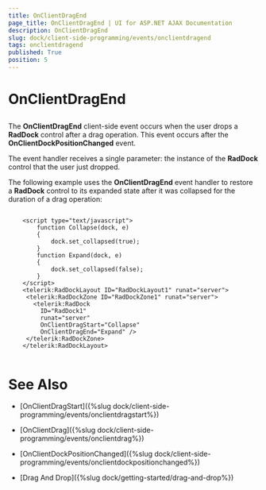 ```yaml
---
title: OnClientDragEnd
page_title: OnClientDragEnd | UI for ASP.NET AJAX Documentation
description: OnClientDragEnd
slug: dock/client-side-programming/events/onclientdragend
tags: onclientdragend
published: True
position: 5
---
```


# OnClientDragEnd



## 

The __OnClientDragEnd__ client-side event occurs when the user drops a __RadDock__ control after a drag operation. This event occurs after the __OnClientDockPositionChanged__ event.

The event handler receives a single parameter: the instance of the __RadDock__ control that the user just dropped.

The following example uses the __OnClientDragEnd__ event handler to restore a __RadDock__ control to its expanded state after it was collapsed for the duration of a drag operation:

````ASPNET
	     
	<script type="text/javascript">
	    function Collapse(dock, e)
	    {
	        dock.set_collapsed(true);
	    }
	    function Expand(dock, e)
	    {
	        dock.set_collapsed(false);
	    }
	</script>
	<telerik:RadDockLayout ID="RadDockLayout1" runat="server">
	 <telerik:RadDockZone ID="RadDockZone1" runat="server">
	   <telerik:RadDock
	     ID="RadDock1"
	     runat="server"
	     OnClientDragStart="Collapse"
	     OnClientDragEnd="Expand" />   
	 </telerik:RadDockZone>
	</telerik:RadDockLayout> 
				
````



# See Also

 * [OnClientDragStart]({%slug dock/client-side-programming/events/onclientdragstart%})

 * [OnClientDrag]({%slug dock/client-side-programming/events/onclientdrag%})

 * [OnClientDockPositionChanged]({%slug dock/client-side-programming/events/onclientdockpositionchanged%})

 * [Drag And Drop]({%slug dock/getting-started/drag-and-drop%})
